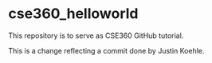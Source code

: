 # cse360_helloworld
This repository is to serve as CSE360 GitHub tutorial.

This is a change reflecting a commit done by Justin Koehle.
